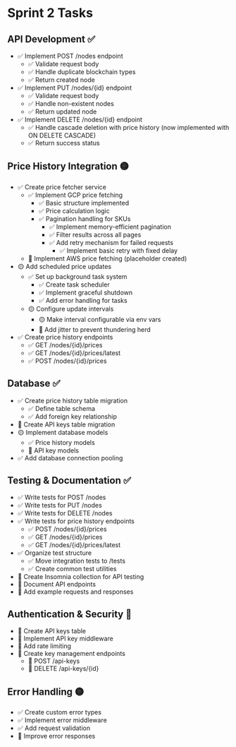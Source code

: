 # Sprint 2 Tasks

## API Development ✅
- ✅ Implement POST /nodes endpoint
  - ✅ Validate request body
  - ✅ Handle duplicate blockchain types
  - ✅ Return created node
- ✅ Implement PUT /nodes/{id} endpoint
  - ✅ Validate request body
  - ✅ Handle non-existent nodes
  - ✅ Return updated node
- ✅ Implement DELETE /nodes/{id} endpoint
  - ✅ Handle cascade deletion with price history (now implemented with ON DELETE CASCADE)
  - ✅ Return success status

## Price History Integration 🟡
- ✅ Create price fetcher service
  - ✅ Implement GCP price fetching
    - ✅ Basic structure implemented
    - ✅ Price calculation logic
    - ✅ Pagination handling for SKUs
      - ✅ Implement memory-efficient pagination
      - ✅ Filter results across all pages
      - ✅ Add retry mechanism for failed requests
        - ✅ Implement basic retry with fixed delay
  - 🔴 Implement AWS price fetching (placeholder created)
- 🟡 Add scheduled price updates
  - ✅ Set up background task system
    - ✅ Create task scheduler
    - ✅ Implement graceful shutdown
    - ✅ Add error handling for tasks
  - 🟡 Configure update intervals
    - 🟡 Make interval configurable via env vars
    - 🔴 Add jitter to prevent thundering herd
- ✅ Create price history endpoints
  - ✅ GET /nodes/{id}/prices
  - ✅ GET /nodes/{id}/prices/latest
  - ✅ POST /nodes/{id}/prices

## Database ✅
- ✅ Create price history table migration
  - ✅ Define table schema
  - ✅ Add foreign key relationship
- 🔴 Create API keys table migration
- 🟡 Implement database models
  - ✅ Price history models
  - 🔴 API key models
- ✅ Add database connection pooling

## Testing & Documentation ✅
- ✅ Write tests for POST /nodes
- ✅ Write tests for PUT /nodes
- ✅ Write tests for DELETE /nodes
- ✅ Write tests for price history endpoints
  - ✅ POST /nodes/{id}/prices
  - ✅ GET /nodes/{id}/prices
  - ✅ GET /nodes/{id}/prices/latest
- ✅ Organize test structure
  - ✅ Move integration tests to /tests
  - ✅ Create common test utilities
- 🔴 Create Insomnia collection for API testing
- 🔴 Document API endpoints
- 🔴 Add example requests and responses

## Authentication & Security 🔴
- 🔴 Create API keys table
- 🔴 Implement API key middleware
- 🔴 Add rate limiting
- 🔴 Create key management endpoints
  - 🔴 POST /api-keys
  - 🔴 DELETE /api-keys/{id}

## Error Handling 🟡
- ✅ Create custom error types
- ✅ Implement error middleware
- ✅ Add request validation
- 🔴 Improve error responses 